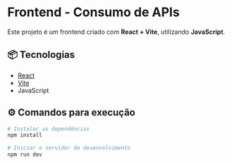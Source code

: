 # Frontend - Consumo de APIs

Este projeto é um frontend criado com **React + Vite**, utilizando **JavaScript**.

## 📦 Tecnologias

- [React](https://reactjs.org/)
- [Vite](https://vitejs.dev/)
- JavaScript

## ⚙️ Comandos para execução

```bash
# Instalar as dependências
npm install

# Iniciar o servidor de desenvolvimento
npm run dev
